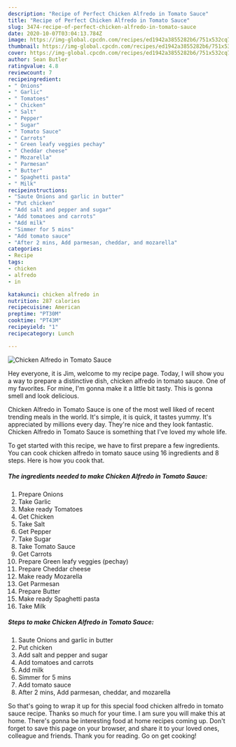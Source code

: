 ```yaml
---
description: "Recipe of Perfect Chicken Alfredo in Tomato Sauce"
title: "Recipe of Perfect Chicken Alfredo in Tomato Sauce"
slug: 3474-recipe-of-perfect-chicken-alfredo-in-tomato-sauce
date: 2020-10-07T03:04:13.784Z
image: https://img-global.cpcdn.com/recipes/ed1942a3855282b6/751x532cq70/chicken-alfredo-in-tomato-sauce-recipe-main-photo.jpg
thumbnail: https://img-global.cpcdn.com/recipes/ed1942a3855282b6/751x532cq70/chicken-alfredo-in-tomato-sauce-recipe-main-photo.jpg
cover: https://img-global.cpcdn.com/recipes/ed1942a3855282b6/751x532cq70/chicken-alfredo-in-tomato-sauce-recipe-main-photo.jpg
author: Sean Butler
ratingvalue: 4.8
reviewcount: 7
recipeingredient:
- " Onions"
- " Garlic"
- " Tomatoes"
- " Chicken"
- " Salt"
- " Pepper"
- " Sugar"
- " Tomato Sauce"
- " Carrots"
- " Green leafy veggies pechay"
- " Cheddar cheese"
- " Mozarella"
- " Parmesan"
- " Butter"
- " Spaghetti pasta"
- " Milk"
recipeinstructions:
- "Saute Onions and garlic in butter"
- "Put chicken"
- "Add salt and pepper and sugar"
- "Add tomatoes and carrots"
- "Add milk"
- "Simmer for 5 mins"
- "Add tomato sauce"
- "After 2 mins, Add parmesan, cheddar, and mozarella"
categories:
- Recipe
tags:
- chicken
- alfredo
- in

katakunci: chicken alfredo in 
nutrition: 287 calories
recipecuisine: American
preptime: "PT30M"
cooktime: "PT43M"
recipeyield: "1"
recipecategory: Lunch

---
```



![Chicken Alfredo in Tomato Sauce](https://img-global.cpcdn.com/recipes/ed1942a3855282b6/751x532cq70/chicken-alfredo-in-tomato-sauce-recipe-main-photo.jpg)

Hey everyone, it is Jim, welcome to my recipe page. Today, I will show you a way to prepare a distinctive dish, chicken alfredo in tomato sauce. One of my favorites. For mine, I'm gonna make it a little bit tasty. This is gonna smell and look delicious.



Chicken Alfredo in Tomato Sauce is one of the most well liked of recent trending meals in the world. It's simple, it is quick, it tastes yummy. It's appreciated by millions every day. They're nice and they look fantastic. Chicken Alfredo in Tomato Sauce is something that I've loved my whole life.


To get started with this recipe, we have to first prepare a few ingredients. You can cook chicken alfredo in tomato sauce using 16 ingredients and 8 steps. Here is how you cook that.

<!--inarticleads1-->

##### The ingredients needed to make Chicken Alfredo in Tomato Sauce:

1. Prepare  Onions
1. Take  Garlic
1. Make ready  Tomatoes
1. Get  Chicken
1. Take  Salt
1. Get  Pepper
1. Take  Sugar
1. Take  Tomato Sauce
1. Get  Carrots
1. Prepare  Green leafy veggies (pechay)
1. Prepare  Cheddar cheese
1. Make ready  Mozarella
1. Get  Parmesan
1. Prepare  Butter
1. Make ready  Spaghetti pasta
1. Take  Milk




<!--inarticleads2-->

##### Steps to make Chicken Alfredo in Tomato Sauce:

1. Saute Onions and garlic in butter
1. Put chicken
1. Add salt and pepper and sugar
1. Add tomatoes and carrots
1. Add milk
1. Simmer for 5 mins
1. Add tomato sauce
1. After 2 mins, Add parmesan, cheddar, and mozarella




So that's going to wrap it up for this special food chicken alfredo in tomato sauce recipe. Thanks so much for your time. I am sure you will make this at home. There's gonna be interesting food at home recipes coming up. Don't forget to save this page on your browser, and share it to your loved ones, colleague and friends. Thank you for reading. Go on get cooking!
